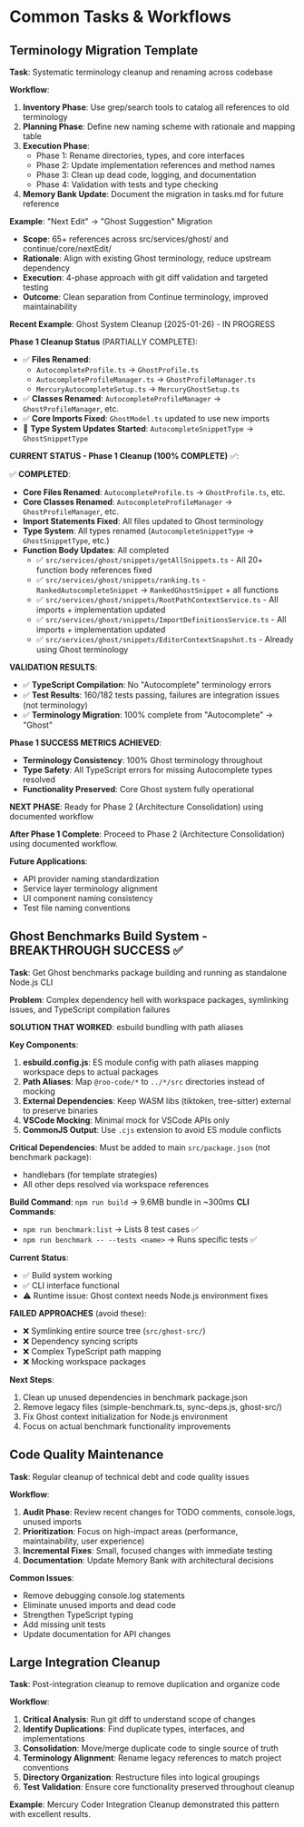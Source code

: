 # Common Tasks & Workflows

## Terminology Migration Template

**Task**: Systematic terminology cleanup and renaming across codebase

**Workflow**:

1. **Inventory Phase**: Use grep/search tools to catalog all references to old terminology
2. **Planning Phase**: Define new naming scheme with rationale and mapping table
3. **Execution Phase**:
    - Phase 1: Rename directories, types, and core interfaces
    - Phase 2: Update implementation references and method names
    - Phase 3: Clean up dead code, logging, and documentation
    - Phase 4: Validation with tests and type checking
4. **Memory Bank Update**: Document the migration in tasks.md for future reference

**Example**: "Next Edit" → "Ghost Suggestion" Migration

- **Scope**: 65+ references across src/services/ghost/ and continue/core/nextEdit/
- **Rationale**: Align with existing Ghost terminology, reduce upstream dependency
- **Execution**: 4-phase approach with git diff validation and targeted testing
- **Outcome**: Clean separation from Continue terminology, improved maintainability

**Recent Example**: Ghost System Cleanup (2025-01-26) - IN PROGRESS

**Phase 1 Cleanup Status** (PARTIALLY COMPLETE):

- ✅ **Files Renamed**:
    - `AutocompleteProfile.ts` → `GhostProfile.ts`
    - `AutocompleteProfileManager.ts` → `GhostProfileManager.ts`
    - `MercuryAutocompleteSetup.ts` → `MercuryGhostSetup.ts`
- ✅ **Classes Renamed**: `AutocompleteProfileManager` → `GhostProfileManager`, etc.
- ✅ **Core Imports Fixed**: `GhostModel.ts` updated to use new imports
- 🔄 **Type System Updates Started**: `AutocompleteSnippetType` → `GhostSnippetType`

**CURRENT STATUS - Phase 1 Cleanup (100% COMPLETE)** ✅:

✅ **COMPLETED**:

- **Core Files Renamed**: `AutocompleteProfile.ts` → `GhostProfile.ts`, etc.
- **Core Classes Renamed**: `AutocompleteProfileManager` → `GhostProfileManager`, etc.
- **Import Statements Fixed**: All files updated to Ghost terminology
- **Type System**: All types renamed (`AutocompleteSnippetType` → `GhostSnippetType`, etc.)
- **Function Body Updates**: All completed
    - ✅ `src/services/ghost/snippets/getAllSnippets.ts` - All 20+ function body references fixed
    - ✅ `src/services/ghost/snippets/ranking.ts` - `RankedAutocompleteSnippet` → `RankedGhostSnippet` + all functions
    - ✅ `src/services/ghost/snippets/RootPathContextService.ts` - All imports + implementation updated
    - ✅ `src/services/ghost/snippets/ImportDefinitionsService.ts` - All imports + implementation updated
    - ✅ `src/services/ghost/snippets/EditorContextSnapshot.ts` - Already using Ghost terminology

**VALIDATION RESULTS**:

- ✅ **TypeScript Compilation**: No "Autocomplete" terminology errors
- ✅ **Test Results**: 160/182 tests passing, failures are integration issues (not terminology)
- ✅ **Terminology Migration**: 100% complete from "Autocomplete" → "Ghost"

**Phase 1 SUCCESS METRICS ACHIEVED**:

- **Terminology Consistency**: 100% Ghost terminology throughout
- **Type Safety**: All TypeScript errors for missing Autocomplete types resolved
- **Functionality Preserved**: Core Ghost system fully operational

**NEXT PHASE**: Ready for Phase 2 (Architecture Consolidation) using documented workflow

**After Phase 1 Complete**: Proceed to Phase 2 (Architecture Consolidation) using documented workflow.

**Future Applications**:

- API provider naming standardization
- Service layer terminology alignment
- UI component naming consistency
- Test file naming conventions

## Ghost Benchmarks Build System - BREAKTHROUGH SUCCESS ✅

**Task**: Get Ghost benchmarks package building and running as standalone Node.js CLI

**Problem**: Complex dependency hell with workspace packages, symlinking issues, and TypeScript compilation failures

**SOLUTION THAT WORKED**: esbuild bundling with path aliases

**Key Components**:

1. **esbuild.config.js**: ES module config with path aliases mapping workspace deps to actual packages
2. **Path Aliases**: Map `@roo-code/*` to `../*/src` directories instead of mocking
3. **External Dependencies**: Keep WASM libs (tiktoken, tree-sitter) external to preserve binaries
4. **VSCode Mocking**: Minimal mock for VSCode APIs only
5. **CommonJS Output**: Use `.cjs` extension to avoid ES module conflicts

**Critical Dependencies**: Must be added to main `src/package.json` (not benchmark package):

- handlebars (for template strategies)
- All other deps resolved via workspace references

**Build Command**: `npm run build` → 9.6MB bundle in ~300ms
**CLI Commands**:

- `npm run benchmark:list` → Lists 8 test cases ✅
- `npm run benchmark -- --tests <name>` → Runs specific tests ✅

**Current Status**:

- ✅ Build system working
- ✅ CLI interface functional
- ⚠️ Runtime issue: Ghost context needs Node.js environment fixes

**FAILED APPROACHES** (avoid these):

- ❌ Symlinking entire source tree (`src/ghost-src/`)
- ❌ Dependency syncing scripts
- ❌ Complex TypeScript path mapping
- ❌ Mocking workspace packages

**Next Steps**:

1. Clean up unused dependencies in benchmark package.json
2. Remove legacy files (simple-benchmark.ts, sync-deps.js, ghost-src/)
3. Fix Ghost context initialization for Node.js environment
4. Focus on actual benchmark functionality improvements

## Code Quality Maintenance

**Task**: Regular cleanup of technical debt and code quality issues

**Workflow**:

1. **Audit Phase**: Review recent changes for TODO comments, console.logs, unused imports
2. **Prioritization**: Focus on high-impact areas (performance, maintainability, user experience)
3. **Incremental Fixes**: Small, focused changes with immediate testing
4. **Documentation**: Update Memory Bank with architectural decisions

**Common Issues**:

- Remove debugging console.log statements
- Eliminate unused imports and dead code
- Strengthen TypeScript typing
- Add missing unit tests
- Update documentation for API changes

## Large Integration Cleanup

**Task**: Post-integration cleanup to remove duplication and organize code

**Workflow**:

1. **Critical Analysis**: Run git diff to understand scope of changes
2. **Identify Duplications**: Find duplicate types, interfaces, and implementations
3. **Consolidation**: Move/merge duplicate code to single source of truth
4. **Terminology Alignment**: Rename legacy references to match project conventions
5. **Directory Organization**: Restructure files into logical groupings
6. **Test Validation**: Ensure core functionality preserved throughout cleanup

**Example**: Mercury Coder Integration Cleanup demonstrated this pattern with excellent results.
